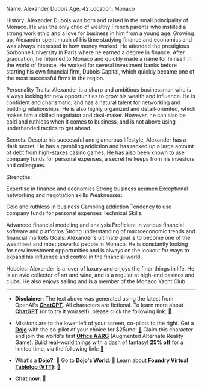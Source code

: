 Name: Alexander Dubois
Age: 42
Location: Monaco

History:
Alexander Dubois was born and raised in the small principality of Monaco. He was the only child of wealthy French parents who instilled a strong work ethic and a love for business in him from a young age. Growing up, Alexander spent much of his time studying finance and economics and was always interested in how money worked. He attended the prestigious Sorbonne University in Paris where he earned a degree in finance. After graduation, he returned to Monaco and quickly made a name for himself in the world of finance. He worked for several investment banks before starting his own financial firm, Dubois Capital, which quickly became one of the most successful firms in the region.

Personality Traits:
Alexander is a sharp and ambitious businessman who is always looking for new opportunities to grow his wealth and influence. He is confident and charismatic, and has a natural talent for networking and building relationships. He is also highly organized and detail-oriented, which makes him a skilled negotiator and deal-maker. However, he can also be cold and ruthless when it comes to business, and is not above using underhanded tactics to get ahead.

Secrets:
Despite his successful and glamorous lifestyle, Alexander has a dark secret. He has a gambling addiction and has racked up a large amount of debt from high-stakes casino games. He has also been known to use company funds for personal expenses, a secret he keeps from his investors and colleagues.

Strengths:

Expertise in finance and economics
Strong business acumen
Exceptional networking and negotiation skills
Weaknesses:

Cold and ruthless in business
Gambling addiction
Tendency to use company funds for personal expenses
Technical Skills:

Advanced financial modeling and analysis
Proficient in various financial software and platforms
Strong understanding of macroeconomic trends and financial markets
Goals:
Alexander's ultimate goal is to become one of the wealthiest and most powerful people in Monaco. He is constantly looking for new investment opportunities and is always on the lookout for ways to expand his influence and control in the financial world.

Hobbies:
Alexander is a lover of luxury and enjoys the finer things in life. He is an avid collector of art and wine, and is a regular at high-end casinos and clubs. He also enjoys sailing and is a member of the Monaco Yacht Club.
 

---
* **Disclaimer**: The text above was generated using the latest from OpenAI's [**ChatGPT**](https://openai.com/blog/chatgpt/).  All characters are fictional.  To learn more about [**ChatGPT**](https://openai.com/blog/chatgpt/) (or to try it yourself), please click the following link: [:closed_book:](https://openai.com/blog/chatgpt/)

* Missions are to the lower left of your screen, co-pilots to the right. Get a [**Dojo**](https://workmates.live/marketplace) with the co-pilot of your choice for $25/mo: [:green_book:](https://workmates.live/marketplace) Claim this character and join the world's first [**Office AARG**](https://dojos.world) (Augmented Alternate Reality Game). Build real-world things with a dash of fantasy! [**25% off**](https://blog.workmates.live/deal-on-a-dojo) for a limited time, via the following link: [:green_book:](https://blog.workmates.live/deal-on-a-dojo) 

* What's a [**Dojo?**](https://workdojos.com): [:blue_book:](https://workdojos.com)  Go to [**Dojo's World**](https://dojos.world): [:blue_book:](https://dojos.world)  Learn about [**Foundry Virtual Tabletop (VTT)**](https://foundryvtt.com): [:closed_book:](https://foundryvtt.com/)

* [**Chat now**](https://chat.workmates.live/channel/support): [:ledger:](https://chat.workmates.live/channel/support)